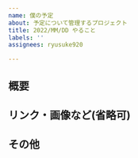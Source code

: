 ```yaml
---
name: 僕の予定
about: 予定について管理するプロジェクト
title: 2022/MM/DD やること
labels: ''
assignees: ryusuke920

---
```


## 概要


## リンク・画像など(省略可)


## その他
